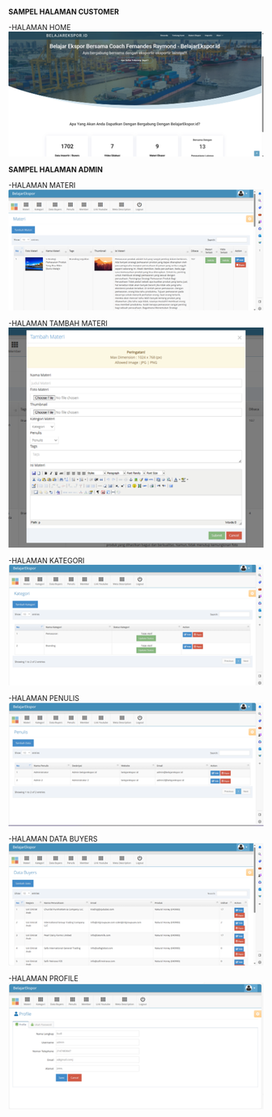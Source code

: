 **SAMPEL HALAMAN CUSTOMER**

-HALAMAN HOME
![alt text](https://github.com/Irawancoy/belajarekspor/blob/main/gambar/beranda.png?raw=true)

**SAMPEL HALAMAN ADMIN**

-HALAMAN MATERI
![alt text](https://github.com/Irawancoy/belajarekspor/blob/main/gambar/materi.png?raw=true)

-HALAMAN TAMBAH MATERI
![alt text](https://github.com/Irawancoy/belajarekspor/blob/main/gambar/tambahMateri.png?raw=true)


-HALAMAN KATEGORI
![alt text](https://github.com/Irawancoy/belajarekspor/blob/main/gambar/kategori.png?raw=true)

-HALAMAN PENULIS
![alt text](https://github.com/Irawancoy/belajarekspor/blob/main/gambar/penulis.png?raw=true)

-HALAMAN DATA BUYERS
![alt text](https://github.com/Irawancoy/belajarekspor/blob/main/gambar/dataBuyers.png?raw=true)

-HALAMAN PROFILE
![alt text](https://github.com/Irawancoy/belajarekspor/blob/main/gambar/profile.png?raw=true)

